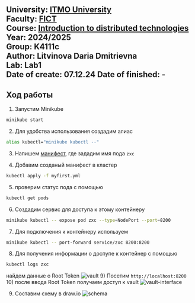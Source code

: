 University: [ITMO University](https://itmo.ru/ru/)  
Faculty: [FICT](https://fict.itmo.ru)  
Course: [Introduction to distributed technologies](https://github.com/itmo-ict-faculty/introduction-to-distributed-technologies)  
Year: 2024/2025  
Group: K4111c  
Author: Litvinova Daria Dmitrievna  
Lab: Lab1  
Date of create: 07.12.24 
Date of finished: -
---
## Ход работы
1) Запустим Minikube
```bash
minikube start
```

2) Для удобства использования создадим алиас
```bash 
alias kubectl="minikube kubectl --"
```
3) Напишем [манифест](myfirst.yml), где зададим имя пода `zxc`

4) Добавим созданый манифест в кластер
```bash 
kubectl apply -f myfirst.yml
```
5) проверим статус пода с помощью
```bash
kubectl get pods
```

6) Создадим сервис для доступа к этому контейнеру
```bash
minikube kubectl -- expose pod zxc --type=NodePort --port=8200
```

7) Для подключения к контейнеру используем 
```bash
minikube kubectl -- port-forward service/zxc 8200:8200
 ```
8) Для получения информации о доспупе к контейнер с помощью
```bash
kubectl logs zxc
 ```
найдем данные о Root Token
 ![vault](content/vault.png)
9) Посетим `http://localhost:8200`
10) после ввода Root Token получаем доступ к vault 
 ![vault-interface](content/vault-interface.png)

 9) Составим схему в draw.io
 ![schema](content/schema.png)

